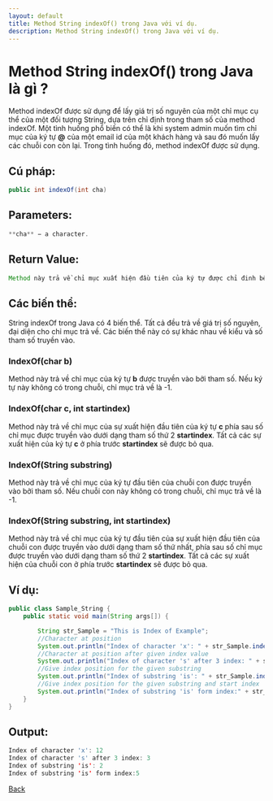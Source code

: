 ```yaml
---
layout: default
title: Method String indexOf() trong Java với ví dụ.
description: Method String indexOf() trong Java với ví dụ.
---
```


# Method String indexOf() trong Java là gì ?
Method indexOf được sử dụng để lấy giá trị số nguyên của một chỉ mục cụ thể của một đối tượng String, dựa trên chỉ định trong tham số của method indexOf.
Một tình huống phổ biến có thể là khi system admin muốn tìm chỉ mục của ký tự **@** của một email id của một khách hàng và sau đó muốn lấy các chuỗi con còn lại. Trong tình huống đó, method indexOf được sử dụng.


## Cú pháp:
```java
public int indexOf(int cha)
```
## Parameters:
```java
**cha** − a character.
```

## Return Value:
```java
Method này trả về chỉ mục xuất hiện đầu tiên của ký tự được chỉ đinh bên trong chuỗi String. Nó trả về **-1** nếu ký tự đó không xuất hiện trong chuỗi.
```

## Các biến thể:
String indexOf trong Java có 4 biến thể. Tất cả đều trả về giá trị số nguyên, đại diện cho chỉ mục trả về. Các biến thể này có sự khác nhau về kiểu và số tham số truyền vào.

### **IndexOf(char b)**
Method này trả về chỉ mục của ký tự **b** được truyền vào bởi tham số. Nếu ký tự này không có trong chuỗi, chỉ mục trả về là -1.

### **IndexOf(char c, int startindex)**
Method này trả về chỉ mục của sự xuất hiện đầu tiên của ký tự **c** phía sau số chỉ mục được truyền vào dưới dạng tham số thứ 2 **startindex**. Tất cả các sự xuất hiện của ký tự **c** ở phía trước **startindex** sẽ được bỏ qua.

### **IndexOf(String substring)**
Method này trả về chỉ mục của ký tự đầu tiên của chuỗi con được truyền vào bởi tham số. Nếu chuỗi con này không có trong chuỗi, chỉ mục trả về là -1.

### **IndexOf(String substring, int startindex)**
Method này trả về chỉ mục của ký tự đầu tiên của sự xuất hiện đầu tiên của chuỗi con được truyền vào dưới dạng tham số thứ nhất, phía sau số chỉ mục được truyền vào dưới dạng tham số thứ 2 **startindex**. Tất cả các sự xuất hiện của chuỗi con ở phía trước **startindex** sẽ được bỏ qua.


## Ví dụ:
```java
public class Sample_String {
    public static void main(String args[]) {

        String str_Sample = "This is Index of Example";
        //Character at position
        System.out.println("Index of character 'x': " + str_Sample.indexOf('x'));
        //Character at position after given index value
        System.out.println("Index of character 's' after 3 index: " + str_Sample.indexOf('s', 3));
        //Give index position for the given substring
        System.out.println("Index of substring 'is': " + str_Sample.indexOf("is"));
        //Give index position for the given substring and start index
        System.out.println("Index of substring 'is' form index:" + str_Sample.indexOf("is", 5));
    }
}
```

## Output:
```java
Index of character 'x': 12
Index of character 's' after 3 index: 3
Index of substring 'is': 2
Index of substring 'is' form index:5
```

[Back](./)
